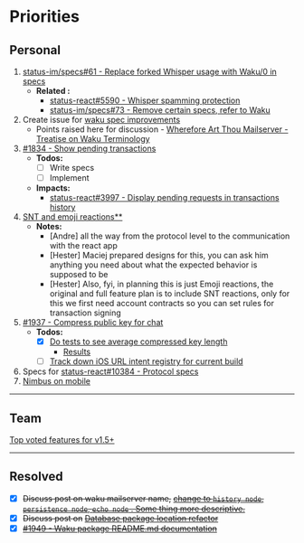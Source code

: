 # Priorities

## Personal

1) [status-im/specs#61 - Replace forked Whisper usage with Waku/0 in specs](https://github.com/status-im/specs/issues/61)
   - **Related :**
     - [status-react#5590 - Whisper spamming protection](https://github.com/status-im/status-react/issues/5590#issuecomment-624465899)
     - [status-im/specs#73 - Remove certain specs, refer to Waku](https://github.com/status-im/specs/issues/73)
1) Create issue for [waku spec improvements](https://github.com/status-im/status-go/pull/1949#discussion_r420903470)
   - Points raised here for discussion - [Wherefore Art Thou Mailserver - Treatise on Waku Terminology](https://discuss.status.im/t/wherefore-art-thou-mailserver-treatise-on-waku-terminology/1664)
1) [#1834 - Show pending transactions](https://github.com/status-im/status-go/issues/1834)
   - **Todos:**
     - [ ] Write specs
     - [ ] Implement
   - **Impacts:**
     - [status-react#3997 - Display pending requests in transactions history](https://github.com/status-im/status-react/issues/3997)
1) [SNT and emoji reactions**](https://github.com/status-im/status-react/issues/7118)
   - **Notes:**
     - [Andre] all the way from the protocol level to the communication with the react app
     - [Hester] Maciej prepared designs for this, you can ask him anything you need about what the expected behavior is supposed to be
     - [Hester] Also, fyi, in planning this is just Emoji reactions, the original and full feature plan is to include SNT reactions, only for this we first need account contracts so you can set rules for transaction signing
1) [#1937 - Compress public key for chat](https://github.com/status-im/status-go/issues/1937)
   - **Todos:**
     - [x] [Do tests to see average compressed key length](https://github.com/status-im/status-go/issues/1937#issuecomment-624690407)
       - [Results](https://github.com/status-im/status-go/issues/1937#issuecomment-624920237)
     - [ ] [Track down iOS URL intent registry for current build](https://github.com/status-im/status-go/issues/1937#issuecomment-628082382)
1) Specs for [status-react#10384 - Protocol specs](https://github.com/status-im/status-react/issues/10384)
1) [Nimbus on mobile](https://discuss.status.im/t/nimbus-on-mobile/1370)

---

## Team

[Top voted features for v1.5+](https://discuss.status.im/t/roadmap-planning/1399/38)

---

## Resolved

- [x] ~~Discuss post on waku mailserver name,~~ [~~change to `history node`, `persistence node`, `echo node` . Some thing more descriptive.~~](https://github.com/status-im/status-go/pull/1949#discussion_r419615374)
- [x] ~~Discuss post on~~ [~~Database package location refactor~~](https://github.com/status-im/status-go/issues/1945)
- [x] [~~#1949 - Waku package README.md documentation~~](https://github.com/status-im/status-go/pull/1949)
